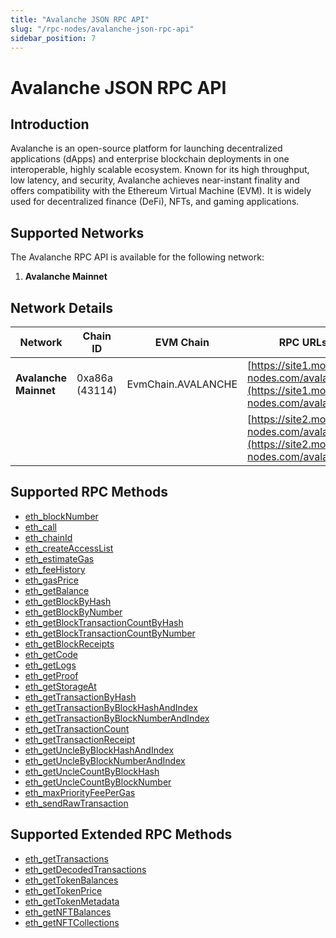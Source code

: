 ```yaml
---
title: "Avalanche JSON RPC API"
slug: "/rpc-nodes/avalanche-json-rpc-api"
sidebar_position: 7
---
```


# Avalanche JSON RPC API

## Introduction

Avalanche is an open-source platform for launching decentralized applications (dApps) and enterprise blockchain deployments in one interoperable, highly scalable ecosystem. Known for its high throughput, low latency, and security, Avalanche achieves near-instant finality and offers compatibility with the Ethereum Virtual Machine (EVM). It is widely used for decentralized finance (DeFi), NFTs, and gaming applications.

## Supported Networks

The Avalanche RPC API is available for the following network:

1. **Avalanche Mainnet**

## Network Details

| Network               | Chain ID       | EVM Chain          | RPC URLs                                                                                 |
| --------------------- | -------------- | ------------------ | ---------------------------------------------------------------------------------------- |
| **Avalanche Mainnet** | 0xa86a (43114) | EvmChain.AVALANCHE | [https://site1.moralis-nodes.com/avalanche/](https://site1.moralis-nodes.com/avalanche/) |
|                       |                |                    | [https://site2.moralis-nodes.com/avalanche/](https://site2.moralis-nodes.com/avalanche/) |

## Supported RPC Methods

<ul>
  <li><a href="/rpc-nodes/reference/eth_blockNumber">eth_blockNumber</a></li>
  <li><a href="/rpc-nodes/reference/eth_call">eth_call</a></li>
  <li><a href="/rpc-nodes/reference/eth_chainId">eth_chainId</a></li>
  <li><a href="/rpc-nodes/reference/eth_createAccessList">eth_createAccessList</a></li>
  <li><a href="/rpc-nodes/reference/eth_estimateGas">eth_estimateGas</a></li>
  <li><a href="/rpc-nodes/reference/eth_feeHistory">eth_feeHistory</a></li>
  <li><a href="/rpc-nodes/reference/eth_gasPrice">eth_gasPrice</a></li>
  <li><a href="/rpc-nodes/reference/eth_getBalance">eth_getBalance</a></li>
  <li><a href="/rpc-nodes/reference/eth_getBlockByHash">eth_getBlockByHash</a></li>
  <li><a href="/rpc-nodes/reference/eth_getBlockByNumber">eth_getBlockByNumber</a></li>
  <li><a href="/rpc-nodes/reference/eth_getBlockTransactionCountByHash">eth_getBlockTransactionCountByHash</a></li>
  <li><a href="/rpc-nodes/reference/eth_getBlockTransactionCountByNumber">eth_getBlockTransactionCountByNumber</a></li>
  <li><a href="/rpc-nodes/reference/eth_getBlockReceipts">eth_getBlockReceipts</a></li>
  <li><a href="/rpc-nodes/reference/eth_getCode">eth_getCode</a></li>
  <li><a href="/rpc-nodes/reference/eth_getLogs">eth_getLogs</a></li>
  <li><a href="/rpc-nodes/reference/eth_getProof">eth_getProof</a></li>
  <li><a href="/rpc-nodes/reference/eth_getStorageAt">eth_getStorageAt</a></li>
  <li><a href="/rpc-nodes/reference/eth_getTransactionByHash">eth_getTransactionByHash</a></li>
  <li><a href="/rpc-nodes/reference/eth_getTransactionByBlockHashAndIndex">eth_getTransactionByBlockHashAndIndex</a></li>
  <li><a href="/rpc-nodes/reference/eth_getTransactionByBlockNumberAndIndex">eth_getTransactionByBlockNumberAndIndex</a></li>
  <li><a href="/rpc-nodes/reference/eth_getTransactionCount">eth_getTransactionCount</a></li>
  <li><a href="/rpc-nodes/reference/eth_getTransactionReceipt">eth_getTransactionReceipt</a></li>
  <li><a href="/rpc-nodes/reference/eth_getUncleByBlockHashAndIndex">eth_getUncleByBlockHashAndIndex</a></li>
  <li><a href="/rpc-nodes/reference/eth_getUncleByBlockNumberAndIndex">eth_getUncleByBlockNumberAndIndex</a></li>
  <li><a href="/rpc-nodes/reference/eth_getUncleCountByBlockHash">eth_getUncleCountByBlockHash</a></li>
  <li><a href="/rpc-nodes/reference/eth_getUncleCountByBlockNumber">eth_getUncleCountByBlockNumber</a></li>
  <li><a href="/rpc-nodes/reference/eth_maxPriorityFeePerGas">eth_maxPriorityFeePerGas</a></li>
  <li><a href="/rpc-nodes/reference/eth_sendRawTransaction">eth_sendRawTransaction</a></li>
</ul>

## Supported Extended RPC Methods

<ul>
  <li><a href="/rpc-nodes/reference/extended-rpc/eth_getTransactions">eth_getTransactions</a></li>
  <li><a href="/rpc-nodes/reference/extended-rpc/eth_getDecodedTransactions">eth_getDecodedTransactions</a></li>
  <li><a href="/rpc-nodes/reference/extended-rpc/eth_getTokenBalances">eth_getTokenBalances</a></li>
  <li><a href="/rpc-nodes/reference/extended-rpc/eth_getTokenPrice">eth_getTokenPrice</a></li>
  <li><a href="/rpc-nodes/reference/extended-rpc/eth_getTokenMetadata">eth_getTokenMetadata</a></li>
  <li><a href="/rpc-nodes/reference/extended-rpc/eth_getNFTBalances">eth_getNFTBalances</a></li>
  <li><a href="/rpc-nodes/reference/extended-rpc/eth_getNFTCollections">eth_getNFTCollections</a></li>
</ul>
